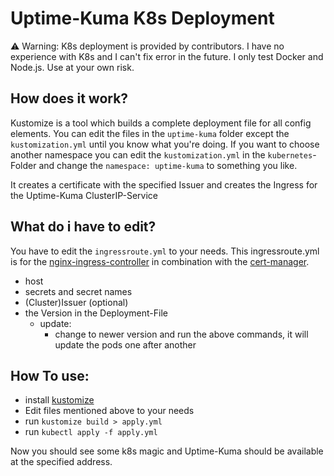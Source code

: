 # Uptime-Kuma K8s Deployment

⚠ Warning: K8s deployment is provided by contributors. I have no experience with K8s and I can't fix error in the future. I only test Docker and Node.js. Use at your own risk.

## How does it work?

Kustomize is a tool which builds a complete deployment file for all config elements.
You can edit the files in the ```uptime-kuma``` folder except the ```kustomization.yml``` until you know what you're doing.
If you want to choose another namespace you can edit the ```kustomization.yml``` in the ```kubernetes```-Folder and change the ```namespace: uptime-kuma``` to something you like.

It creates a certificate with the specified Issuer and creates the Ingress for the Uptime-Kuma ClusterIP-Service

## What do i have to edit?
You have to edit the ```ingressroute.yml``` to your needs.
This ingressroute.yml is for the [nginx-ingress-controller](https://kubernetes.github.io/ingress-nginx/) in combination with the [cert-manager](https://cert-manager.io/).

- host
- secrets and secret names
- (Cluster)Issuer (optional)
- the Version in the Deployment-File
  - update:
    - change to newer version and run the above commands, it will update the pods one after another

## How To use:

- install [kustomize](https://kubectl.docs.kubernetes.io/installation/kustomize/)
- Edit files mentioned above to your needs
- run ```kustomize build > apply.yml```
- run ```kubectl apply -f apply.yml```

Now you should see some k8s magic and Uptime-Kuma should be available at the specified address.
